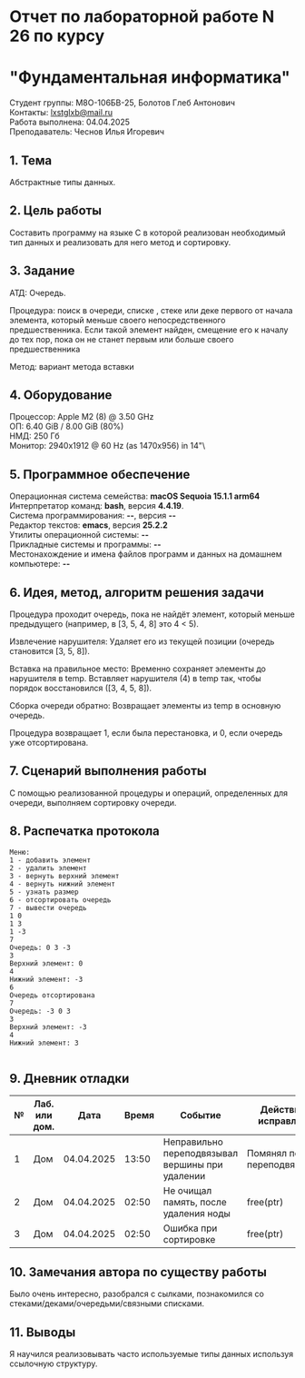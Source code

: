 # Отчет по лабораторной работе N 26 по курсу
# "Фундаментальная информатика"

Студент группы: M8О-106БВ-25, Болотов Глеб Антонович\
Контакты: lxstglxb@mail.ru \
Работа выполнена: 04.04.2025\
Преподаватель: Чеснов Илья Игоревич

## 1. Тема

Абстрактные типы данных.

## 2. Цель работы

Составить программу на языке C в которой реализован необходимый тип данных и реализовать для него метод и сортировку.

## 3. Задание

АТД: Очередь.

Процедура: поиск в очереди, списке , стеке или деке первого от начала элемента, который меньше своего
непосредственного предшественника. Если такой элемент найден, смещение его к началу до тех
пор, пока он не станет первым или больше своего предшественника

Метод: вариант метода вставки

## 4. Оборудование

Процессор: Apple M2 (8) @ 3.50 GHz\
ОП: 6.40 GiB / 8.00 GiB (80%)\
НМД: 250 Гб\
Монитор: 2940x1912 @ 60 Hz (as 1470x956) in 14"\

## 5. Программное обеспечение

Операционная система семейства: **macOS Sequoia 15.1.1 arm64**\
Интерпретатор команд: **bash**, версия **4.4.19**.\
Система программирования: **--**, версия **--**\
Редактор текстов: **emacs**, версия **25.2.2**\
Утилиты операционной системы: **--**\
Прикладные системы и программы: **--**\
Местонахождение и имена файлов программ и данных на домашнем компьютере: **--**

## 6. Идея, метод, алгоритм решения задачи

Процедура проходит очередь, пока не найдёт элемент, который меньше предыдущего (например, в [3, 5, 4, 8] это 4 < 5).

Извлечение нарушителя:
Удаляет его из текущей позиции (очередь становится [3, 5, 8]).

Вставка на правильное место:
Временно сохраняет элементы до нарушителя в temp.
Вставляет нарушителя (4) в temp так, чтобы порядок восстановился ([3, 4, 5, 8]).

Сборка очереди обратно:
Возвращает элементы из temp в основную очередь.

Процедура возвращает 1, если была перестановка, и 0, если очередь уже отсортирована.

## 7. Сценарий выполнения работы

С помощью реализованной процедуры и операций, определенных для очереди, выполняем сортировку очереди.

## 8. Распечатка протокола

```
Меню:
1 - добавить элемент
2 - удалить элемент
3 - вернуть верхний элемент
4 - вернуть нижний элемент
5 - узнать размер
6 - отсортировать очередь
7 - вывести очередь
1 0
1 3
1 -3
7
Очередь: 0 3 -3 
3
Верхний элемент: 0
4
Нижний элемент: -3
6
Очередь отсортирована
7
Очередь: -3 0 3 
3
Верхний элемент: -3
4
Нижний элемент: 3


```

## 9. Дневник отладки

| № | Лаб. или дом. | Дата       | Время     | Событие                  | Действие по исправлению | Примечание  |
|---|---------------|------------|-----------|--------------------------|-------------------------|-------------|
|1  | Дом           | 04.04.2025 | 13:50     | Неправильно переподвязывал вершины при удалении    | Помянял порядок переподвязывания     | Частая ошибка|
|2  | Дом           | 04.04.2025 | 02:50     | Не очищал память, после удаления ноды | free(ptr)  | Забыл |
|3  | Дом           | 04.04.2025 | 02:50     | Ошибка при сортировке | free(ptr)  | Забыл |

## 10. Замечания автора по существу работы

Было очень интересно, разобрался с сылками, познакомился со стеками/деками/очередьми/связными списками.

## 11. Выводы

Я научился реализовывать часто используемые типы данных используя ссылочную структуру.

